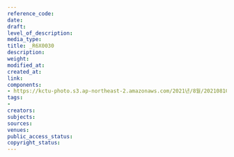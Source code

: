 ```yaml
---
reference_code: 
date: 
draft: 
level_of_description: 
media_type: 
title: _R6X0030
description: 
weight: 
modified_at: 
created_at: 
link: 
components:
- https://kctu-photo.s3.ap-northeast-2.amazonaws.com/2021년/8월/20210810_2021년+22기+민주노총+중앙통일선봉대+발대식/_R6X0030.jpg
tags:
- 
creators: 
subjects: 
sources: 
venues: 
public_access_status: 
copyright_status: 
---
```

